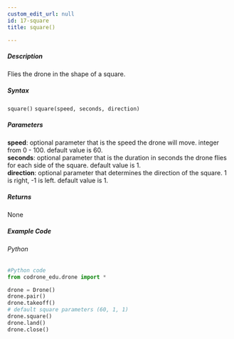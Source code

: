 ```yaml
---
custom_edit_url: null
id: 17-square
title: square()

---
```


##### Description

Flies the drone in the shape of a square.


##### Syntax
```square()```
```square(speed, seconds, direction)```


##### Parameters
**speed**: optional parameter that is the speed the drone will move. integer from 0 - 100. default value is 60. <br /> 
**seconds**: optional parameter that is the duration in seconds the drone flies for each side of the square. default value is 1. <br /> 
**direction**: optional parameter that determines the direction of the square. 1 is right, -1 is left. default value is 1. <br /> 


##### Returns

None

##### Example Code
###### Python
```python
#Python code
from codrone_edu.drone import *

drone = Drone()
drone.pair()
drone.takeoff()
# default square parameters (60, 1, 1)
drone.square()
drone.land()
drone.close()
```